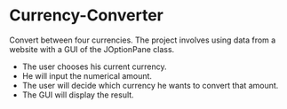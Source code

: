 # Currency-Converter
Convert between four currencies. The project involves using data from a website with a GUI of the JOptionPane class.
- The user chooses his current currency.
- He will input the numerical amount.
- The user will decide which currency he wants to convert that amount.
- The GUI will display the result.

